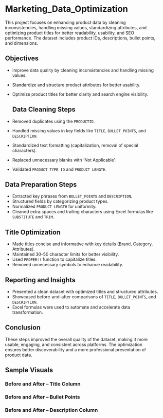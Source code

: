 # Marketing_Data_Optimization
This project focuses on enhancing product data by cleaning inconsistencies, handling missing values, standardizing attributes, and optimizing product titles for better readability, usability, and SEO performance. The dataset includes product IDs, descriptions, bullet points, and dimensions.

## Objectives
- Improve data quality by cleaning inconsistencies and handling missing values.
- Standardize and structure product attributes for better usability.
- Optimize product titles for better clarity and search engine visibility.

  ## Data Cleaning Steps
- Removed duplicates using the `PRODUCTID`.
- Handled missing values in key fields like `TITLE`, `BULLET_POINTS`, and `DESCRIPTION`.
- Standardized text formatting (capitalization, removal of special characters).
- Replaced unnecessary blanks with ‘Not Applicable’.
- Validated `PRODUCT TYPE ID` and `PRODUCT LENGTH`.

## Data Preparation Steps
- Extracted key phrases from `BULLET_POINTS` and `DESCRIPTION`.
- Structured fields by categorizing product types.
- Normalized `PRODUCT LENGTH` for uniformity.
- Cleaned extra spaces and trailing characters using Excel formulas like `SUBSTITUTE` and `TRIM`.

## Title Optimization
- Made titles concise and informative with key details (Brand, Category, Attributes).
- Maintained 30–50 character limits for better visibility.
- Used `PROPER()` function to capitalize titles.
- Removed unnecessary symbols to enhance readability.

## Reporting and Insights
- Presented a clean dataset with optimized titles and structured attributes.
- Showcased before-and-after comparisons of `TITLE`, `BULLET_POINTS`, and `DESCRIPTION`.
- Excel formulas were used to automate and accelerate data transformation.

## Conclusion
These steps improved the overall quality of the dataset, making it more usable, engaging, and consistent across platforms. The optimization ensures better discoverability and a more professional presentation of product data.

## Sample Visuals

### Before and After – Title Column

### Before and After – Bullet Points

### Before and After – Description Column




